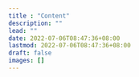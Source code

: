 ```yaml
---
title : "Content"
description: ""
lead: ""
date: 2022-07-06T08:47:36+08:00
lastmod: 2022-07-06T08:47:36+08:00
draft: false
images: []
---
```

